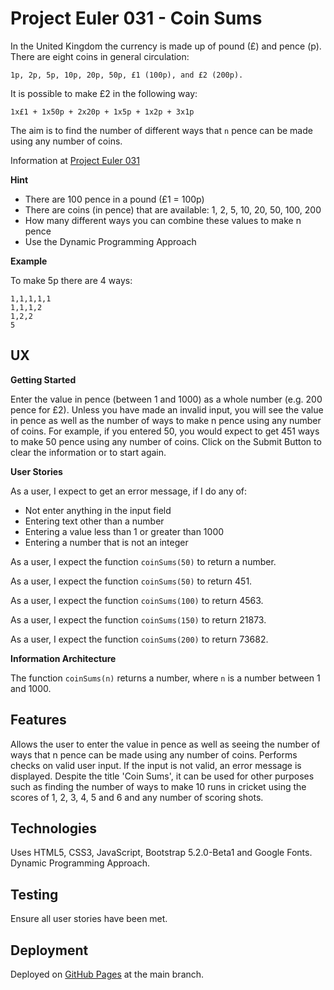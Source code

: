 # Project Euler 031 - Coin Sums

In the United Kingdom the currency is made up of pound (£) and pence (p).  There are eight coins in general circulation:

    1p, 2p, 5p, 10p, 20p, 50p, £1 (100p), and £2 (200p).

It is possible to make £2 in the following way:

    1x£1 + 1x50p + 2x20p + 1x5p + 1x2p + 3x1p

The aim is to find the number of different ways that `n` pence can be made using any number of coins.

Information at [Project Euler 031](https://projecteuler.net/problem=31)

**Hint**

- There are 100 pence in a pound (£1 = 100p)
- There are coins (in pence) that are available: 1, 2, 5, 10, 20, 50, 100, 200
- How many different ways you can combine these values to make n pence
- Use the Dynamic Programming Approach

**Example**

To make 5p there are 4 ways:

    1,1,1,1,1
    1,1,1,2
    1,2,2
    5

## UX

**Getting Started**

Enter the value in pence (between 1 and 1000) as a whole number (e.g. 200 pence for £2).  Unless you have made an invalid input, you will see the value in pence as well as the number of ways to make n pence using any number of coins.  For example, if you entered 50, you would expect to get 451 ways to make 50 pence using any number of coins.  Click on the Submit Button to clear the information or to start again.

**User Stories**

As a user, I expect to get an error message, if I do any of:

- Not enter anything in the input field
- Entering text other than a number
- Entering a value less than 1 or greater than 1000
- Entering a number that is not an integer

As a user, I expect the function `coinSums(50)` to return a number.

As a user, I expect the function `coinSums(50)` to return 451.

As a user, I expect the function `coinSums(100)` to return 4563.

As a user, I expect the function `coinSums(150)` to return 21873.

As a user, I expect the function `coinSums(200)` to return 73682.

**Information Architecture**

The function `coinSums(n)` returns a number, where `n` is a number between 1 and 1000.

## Features

Allows the user to enter the value in pence as well as seeing the number of ways that n pence can be made using any number of coins.  Performs checks on valid user input.  If the input is not valid, an error message is displayed.  Despite the title 'Coin Sums', it can be used for other purposes such as finding the number of ways to make 10 runs in cricket using the scores of 1, 2, 3, 4, 5 and 6 and any number of scoring shots.

## Technologies

Uses HTML5, CSS3, JavaScript, Bootstrap 5.2.0-Beta1 and Google Fonts.  Dynamic Programming Approach.

## Testing

Ensure all user stories have been met.

## Deployment

Deployed on [GitHub Pages](https://derektypist.github.io/project-euler-031) at the main branch.